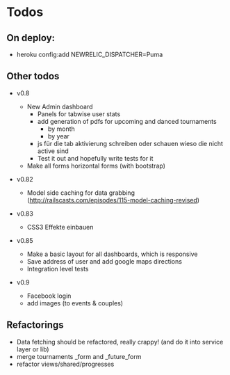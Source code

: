 Todos
====================

On deploy:
---------------------
  - heroku config:add NEWRELIC_DISPATCHER=Puma

Other todos
---------------------
  - v0.8
    - New Admin dashboard
      - Panels for tabwise user stats
      - add generation of pdfs for upcoming and danced tournaments
        - by month
        - by year
      - js für die tab aktivierung schreiben oder schauen wieso die nicht active sind
      - Test it out and hopefully write tests for it
    - Make all forms horizontal forms (with bootstrap)

  - v0.82
    - Model side caching for data grabbing (http://railscasts.com/episodes/115-model-caching-revised)

  - v0.83
    - CSS3 Effekte einbauen

  - v0.85
    - Make a basic layout for all dashboards, which is responsive
    - Save address of user and add google maps directions
    - Integration level tests

  - v0.9
    - Facebook login
    - add images (to events & couples)

Refactorings
---------------------
  - Data fetching should be refactored, really crappy! (and do it into service layer or lib)
  - merge tournaments _form and _future_form
  - refactor views/shared/progresses